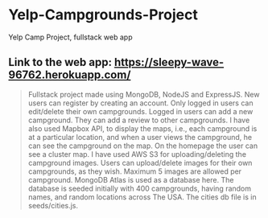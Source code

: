 # Yelp-Campgrounds-Project
Yelp Camp Project, fullstack web app
## Link to the web app: https://sleepy-wave-96762.herokuapp.com/
> Fullstack project made using MongoDB, NodeJS and ExpressJS.
> New users can register by creating an account.
> Only logged in users can edit/delete their own campgrounds. Logged in users can add a new campground. They can add a review to other campgrounds.
> I have also used Mapbox API, to display the maps, i.e., each campground is at a particular location, and when a user views the campground, he can see the campground on the map. On the homepage the user can see a cluster map.
> I have used AWS S3 for uploading/deleting the campground images. Users can upload/delete images for their own campgrounds, as they wish. Maximum 5 images are allowed per campground.
> MongoDB Atlas is used as a database here.
> The database is seeded initially with 400 campgrounds, having random names, and random locations across The USA. The cities db file is in seeds/cities.js.
